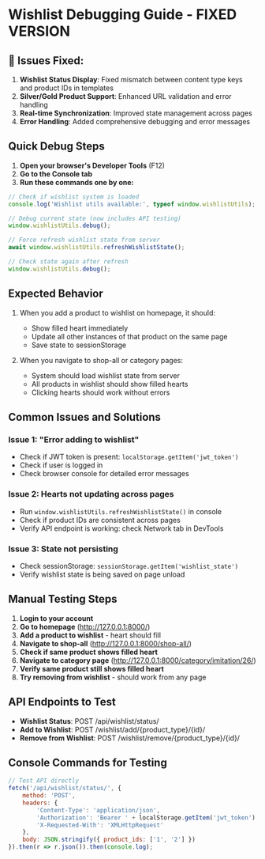 # Wishlist Debugging Guide - FIXED VERSION

## 🔧 Issues Fixed:

1. **Wishlist Status Display**: Fixed mismatch between content type keys and product IDs in templates
2. **Silver/Gold Product Support**: Enhanced URL validation and error handling
3. **Real-time Synchronization**: Improved state management across pages
4. **Error Handling**: Added comprehensive debugging and error messages

## Quick Debug Steps

1. **Open your browser's Developer Tools** (F12)
2. **Go to the Console tab**
3. **Run these commands one by one:**

```javascript
// Check if wishlist system is loaded
console.log('Wishlist utils available:', typeof window.wishlistUtils);

// Debug current state (now includes API testing)
window.wishlistUtils.debug();

// Force refresh wishlist state from server
await window.wishlistUtils.refreshWishlistState();

// Check state again after refresh
window.wishlistUtils.debug();
```

## Expected Behavior

1. When you add a product to wishlist on homepage, it should:
   - Show filled heart immediately
   - Update all other instances of that product on the same page
   - Save state to sessionStorage

2. When you navigate to shop-all or category pages:
   - System should load wishlist state from server
   - All products in wishlist should show filled hearts
   - Clicking hearts should work without errors

## Common Issues and Solutions

### Issue 1: "Error adding to wishlist"
- Check if JWT token is present: `localStorage.getItem('jwt_token')`
- Check if user is logged in
- Check browser console for detailed error messages

### Issue 2: Hearts not updating across pages
- Run `window.wishlistUtils.refreshWishlistState()` in console
- Check if product IDs are consistent across pages
- Verify API endpoint is working: check Network tab in DevTools

### Issue 3: State not persisting
- Check sessionStorage: `sessionStorage.getItem('wishlist_state')`
- Verify wishlist state is being saved on page unload

## Manual Testing Steps

1. **Login to your account**
2. **Go to homepage** (http://127.0.0.1:8000/)
3. **Add a product to wishlist** - heart should fill
4. **Navigate to shop-all** (http://127.0.0.1:8000/shop-all/)
5. **Check if same product shows filled heart**
6. **Navigate to category page** (http://127.0.0.1:8000/category/imitation/26/)
7. **Verify same product still shows filled heart**
8. **Try removing from wishlist** - should work from any page

## API Endpoints to Test

- **Wishlist Status**: POST /api/wishlist/status/
- **Add to Wishlist**: POST /wishlist/add/{product_type}/{id}/
- **Remove from Wishlist**: POST /wishlist/remove/{product_type}/{id}/

## Console Commands for Testing

```javascript
// Test API directly
fetch('/api/wishlist/status/', {
    method: 'POST',
    headers: {
        'Content-Type': 'application/json',
        'Authorization': 'Bearer ' + localStorage.getItem('jwt_token'),
        'X-Requested-With': 'XMLHttpRequest'
    },
    body: JSON.stringify({ product_ids: ['1', '2'] })
}).then(r => r.json()).then(console.log);
```
